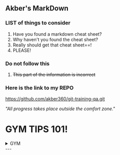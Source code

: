 ## Akber's MarkDown

### LIST of things to consider

1. Have you found a markdown cheat sheet?
2. Why haven't you found the cheat sheet?
3. Really should get that cheat sheet==!
4. PLEASE!


### Do not follow this

1. ~~This part of the information is incorrect~~


### Here is the link to my REPO

https://github.com/akber360/git-training-qa.git

*"All progress takes place outside the comfort zone."*


# GYM TIPS 101!
<details>
<summary>GYM </summary>

1. Keep Workouts Under 2 Hour
2. Put Your Phone on DO NOT DISTURB Mode
3. Stay Off Social Media
4. PLEASE!
5. Review Your Workouts BEFORE Walking Into the Gym

</details>
---
